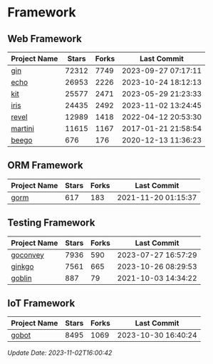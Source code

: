 # Framework

## Web Framework
| Project Name | Stars | Forks | Last Commit |
| ------------ | ----- | ----- | ----------- |
| [gin](https://github.com/gin-gonic/gin) | 72312 | 7749 | 2023-09-27 07:17:11 |
| [echo](https://github.com/labstack/echo) | 26953 | 2226 | 2023-10-24 18:12:13 |
| [kit](https://github.com/go-kit/kit) | 25577 | 2471 | 2023-05-29 21:23:33 |
| [iris](https://github.com/kataras/iris) | 24435 | 2492 | 2023-11-02 13:24:45 |
| [revel](https://github.com/revel/revel) | 12989 | 1418 | 2022-04-12 20:53:30 |
| [martini](https://github.com/go-martini/martini) | 11615 | 1167 | 2017-01-21 21:58:54 |
| [beego](https://github.com/astaxie/beego) | 676 | 176 | 2020-12-13 11:36:23 |

## ORM Framework
| Project Name | Stars | Forks | Last Commit |
| ------------ | ----- | ----- | ----------- |
| [gorm](https://github.com/jinzhu/gorm) | 617 | 183 | 2021-11-20 01:15:37 |

## Testing Framework
| Project Name | Stars | Forks | Last Commit |
| ------------ | ----- | ----- | ----------- |
| [goconvey](https://github.com/smartystreets/goconvey) | 7936 | 590 | 2023-07-27 16:57:29 |
| [ginkgo](https://github.com/onsi/ginkgo) | 7561 | 665 | 2023-10-26 08:29:53 |
| [goblin](https://github.com/franela/goblin) | 887 | 79 | 2021-10-03 14:34:22 |

## IoT Framework
| Project Name | Stars | Forks | Last Commit |
| ------------ | ----- | ----- | ----------- |
| [gobot](https://github.com/hybridgroup/gobot) | 8495 | 1069 | 2023-10-30 16:40:24 |

*Update Date: 2023-11-02T16:00:42*